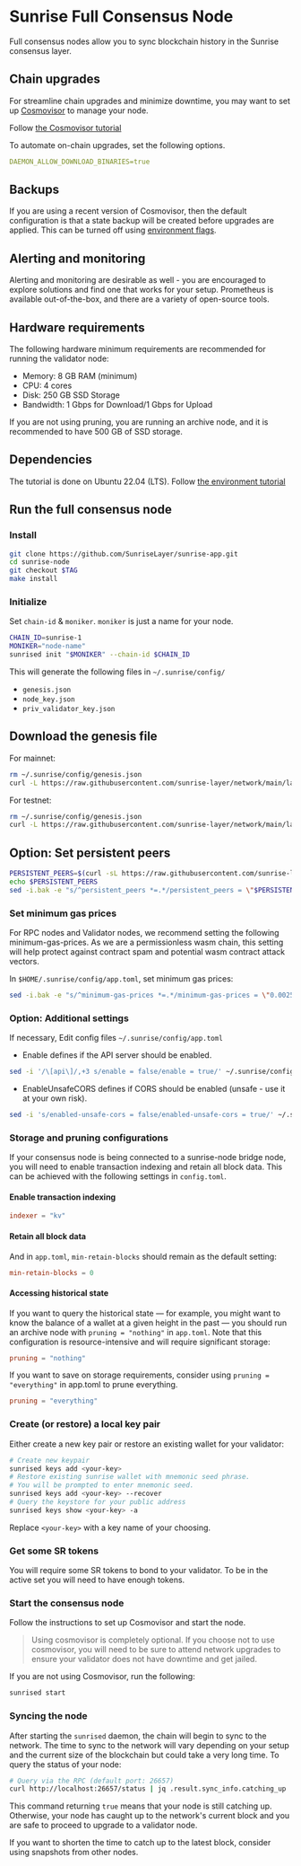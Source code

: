 # Sunrise Full Consensus Node

Full consensus nodes allow you to sync blockchain history in the Sunrise consensus layer.

## Chain upgrades

For streamline chain upgrades and minimize downtime, you may want to set up [Cosmovisor](https://docs.cosmos.network/main/build/tooling/cosmovisor) to manage your node.

Follow [the Cosmovisor tutorial](./setup-cosmovisor.md)

To automate on-chain upgrades, set the following options.

```yml
DAEMON_ALLOW_DOWNLOAD_BINARIES=true
```

## Backups

If you are using a recent version of Cosmovisor, then the default configuration is that a state backup will be created before upgrades are applied. This can be turned off using [environment flags](https://docs.cosmos.network/main/build/tooling/cosmovisor#command-line-arguments-and-environment-variables).

## Alerting and monitoring

Alerting and monitoring are desirable as well - you are encouraged to explore solutions and find one that works for your setup. Prometheus is available out-of-the-box, and there are a variety of open-source tools.

## Hardware requirements

The following hardware minimum requirements are recommended for running the validator node:

- Memory: 8 GB RAM (minimum)
- CPU: 4 cores
- Disk: 250 GB SSD Storage
- Bandwidth: 1 Gbps for Download/1 Gbps for Upload

If you are not using pruning, you are running an archive node, and it is recommended to have 500 GB of SSD storage.

## Dependencies

The tutorial is done on Ubuntu 22.04 (LTS).
Follow [the environment tutorial](../../resources/enviromant.md)

## Run the full consensus node

### Install

```bash
git clone https://github.com/SunriseLayer/sunrise-app.git
cd sunrise-node
git checkout $TAG
make install
```

### Initialize

Set `chain-id` & `moniker`. `moniker` is just a name for your node.

```bash
CHAIN_ID=sunrise-1
MONIKER="node-name"
sunrised init "$MONIKER" --chain-id $CHAIN_ID
```

This will generate the following files in `~/.sunrise/config/`

- `genesis.json`
- `node_key.json`
- `priv_validator_key.json`

## Download the genesis file

For mainnet:

```bash
rm ~/.sunrise/config/genesis.json
curl -L https://raw.githubusercontent.com/sunrise-layer/network/main/launch/sunrise-1/genesis.json -o ~/.sunrise/config/genesis.json
```

For testnet:

```bash
rm ~/.sunrise/config/genesis.json
curl -L https://raw.githubusercontent.com/sunrise-layer/network/main/launch/sunrise-test-1/genesis.json -o ~/.sunrise/config/genesis.json
```

## Option: Set persistent peers

```bash
PERSISTENT_PEERS=$(curl -sL https://raw.githubusercontent.com/sunrise-layer/network/main/launch/sunrise-1/peers.txt | tr '\n' ',')
echo $PERSISTENT_PEERS
sed -i.bak -e "s/^persistent_peers *=.*/persistent_peers = \"$PERSISTENT_PEERS\"/" $HOME/.sunrise/config/config.toml
```

### Set minimum gas prices

For RPC nodes and Validator nodes, we recommend setting the following minimum-gas-prices. As we are a permissionless wasm chain, this setting will help protect against contract spam and potential wasm contract attack vectors.

In `$HOME/.sunrise/config/app.toml`, set minimum gas prices:

```Bash
sed -i.bak -e "s/^minimum-gas-prices *=.*/minimum-gas-prices = \"0.0025usr\"/" $HOME/.sunrise/config/app.toml
```

### Option: Additional settings

If necessary, Edit config files `~/.sunrise/config/app.toml`

- Enable defines if the API server should be enabled. 

```bash
sed -i '/\[api\]/,+3 s/enable = false/enable = true/' ~/.sunrise/config/app.toml;
```

- EnableUnsafeCORS defines if CORS should be enabled (unsafe - use it at your own risk).

```bash
sed -i 's/enabled-unsafe-cors = false/enabled-unsafe-cors = true/' ~/.sunrise/config/app.toml;
```

### Storage and pruning configurations

If your consensus node is being connected to a sunrise-node bridge node, you will need to enable transaction indexing and retain all block data. This can be achieved with the following settings in `config.toml`.

#### Enable transaction indexing

```toml
indexer = "kv"
```

#### Retain all block data

And in `app.toml`, `min-retain-blocks` should remain as the default setting:

```toml
min-retain-blocks = 0
```

#### Accessing historical state

If you want to query the historical state — for example, you might want to know the balance of a wallet at a given height in the past — you should run an archive node with `pruning = "nothing"` in `app.toml`. Note that this configuration is resource-intensive and will require significant storage:

```toml
pruning = "nothing"
```

If you want to save on storage requirements, consider using `pruning = "everything"` in app.toml to prune everything.

```toml
pruning = "everything"
```

### Create (or restore) a local key pair

Either create a new key pair or restore an existing wallet for your validator:

```Bash
# Create new keypair
sunrised keys add <your-key>
# Restore existing sunrise wallet with mnemonic seed phrase.
# You will be prompted to enter mnemonic seed.
sunrised keys add <your-key> --recover
# Query the keystore for your public address
sunrised keys show <your-key> -a
```

Replace `<your-key>` with a key name of your choosing.

### Get some SR tokens

You will require some SR tokens to bond to your validator. To be in the active set you will need to have enough tokens.

### Start the consensus node

Follow the instructions to set up Cosmovisor and start the node.

> Using cosmovisor is completely optional. If you choose not to use cosmovisor, you will need to be sure to attend network upgrades to ensure your validator does not have downtime and get jailed.

If you are not using Cosmovisor, run the following:

```bash
sunrised start
```

### Syncing the node

After starting the `sunrised` daemon, the chain will begin to sync to the network. The time to sync to the network will vary depending on your setup and the current size of the blockchain but could take a very long time. To query the status of your node:

```Bash
# Query via the RPC (default port: 26657)
curl http://localhost:26657/status | jq .result.sync_info.catching_up
```

This command returning `true` means that your node is still catching up. Otherwise, your node has caught up to the network's current block and you are safe to proceed to upgrade to a validator node.

If you want to shorten the time to catch up to the latest block, consider using snapshots from other nodes.